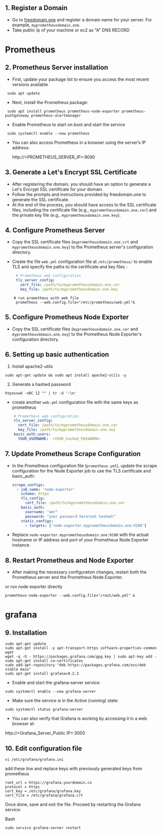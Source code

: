 


## 1.  Register a Domain

   - Go to [freedomain.one](https://freedomain.one/) and register a domain name for your server. For example, `myprometheusdomain.one`.
   - Take public Ip of your machine or ec2 as "A" DNS RECORD

    
# Prometheus 
  ## 2. Prometheus Server installation  
-   First,  update your package list to ensure you access the most recent versions available
```
 sudo apt update
 ```

-   Next, install the Prometheus package:
```    
 sudo apt install prometheus prometheus-node-exporter prometheus-pushgateway prometheus-alertmanager
```
-   Enable Prometheus to start on boot and start the service
    
```
 sudo systemctl enable --now prometheus
```
  

-   You can also access Prometheus in a browser using the server’s IP address:
    

	http://<PROMETHEUS_SERVER_IP>:9090


## 3. Generate a Let's Encrypt SSL Certificate

   - After registering the domain, you should have an option to generate a Let's Encrypt SSL certificate for your domain.
   - Follow the prompts and instructions provided by freedomain.one to generate the SSL certificate.
   - At the end of the process, you should have access to the SSL certificate files, including the certificate file (e.g., `myprometheusdomain.one.cer`) and the private key file (e.g., `myprometheusdomain.one.key`).

## 4. **Configure Prometheus Server**

   - Copy the SSL certificate files (`myprometheusdomain.one.crt` and `myprometheusdomain.one.key`) to the Prometheus server's configuration directory.


   - Create the file  `web.yml` configuration file  at  `/etc/prometheus/` to enable TLS and specify the paths to the certificate and key files :

```yaml
     # Prometheus web configuration
     tls_server_config:
       cert_file: /path/to/myprometheusdomain.one.cer
       key_file: /path/to/myprometheusdomain.one.key
```

```
	# run prometheus with web file
     prometheus --web.config.file="/etc/prometheus/web.yml"&
```

## 5. **Configure Prometheus Node Exporter**

   - Copy the SSL certificate files (`myprometheusdomain.one.cer` and `myprometheusdomain.one.key`) to the Prometheus Node Exporter's configuration directory.
   
 ## 6. Setting up basic authentication

1. Install apache2-utils
```
sudo apt-get update && sudo apt install apache2-utils -y
```

2. Generate a hashed password
```
htpasswd -nBC 12 "" | tr -d ':\n'
```
 - create another `web.yml` configuration file with the same keys as prometheus
 ```yaml
     # Prometheus web configuration
     tls_server_config:
       cert_file: /path/to/myprometheusdomain.one.cer
       key_file: /path/to/myprometheusdomain.one.key
     basic_auth_users:  
	   YOUR_USERNAME:  <YOUR_hashed_PASSWORD>
```

## 7. **Update Prometheus Scrape Configuration**

   - In the Prometheus configuration file (`prometheus.yml`), update the scrape configuration for the Node Exporter job to use the TLS certificate and basic_auth:

     ```yaml
     scrape_configs:
       - job_name: 'node-exporter'
		 scheme: https
         tls_config:
           cert_file: /path/to/myprometheusdomain.one.cer
		 basic_auth:
	       username: "amr"
           password: "your password here(not hashed)"
         static_configs:
           - targets: ['node-exporter.myprometheusdomain.one:9100']
     ```

   - Replace `node-exporter.myprometheusdomain.one:9100` with the actual hostname or IP address and port of your Prometheus Node Exporter instance.

## 8. **Restart Prometheus and Node Exporter**

   - After making the necessary configuration changes, restart both the Prometheus server and the Prometheus Node Exporter.

or run node exporter directly 

```
prometheus-node-exporter --web.config.file="/root/web.yml" &
```


# grafana 
## 9. Installation 
 ```
 sudo apt-get update
 sudo apt-get install -y apt-transport-https software-properties-common wget  
 wget -q -O - https://packages.grafana.com/gpg.key | sudo apt-key add -
 sudo apt-get install ca-certificates
 sudo add-apt-repository "deb https://packages.grafana.com/oss/deb stable main"   
sudo apt-get install grafana=9.2.3
```
-   Enable and start the grafana-server service:
```
sudo systemctl enable --now grafana-server
```
 
-   Make sure the service is in the Active (running) state:
 ```
 sudo systemctl status grafana-server
 ```
  

-   You can also verify that Grafana is working by accessing it in a web browser at:
    

http://<Grafana_Server_Public IP>:3000

## 10. Edit configuration file

```
vi /etc/grafana/grafana.ini
```
add these line and replace keys with previously generated keys from prometheus
```
root_url = https://grafana.yourdomain.co
protocol = https
cert_key = /etc/grafana/grafana.key
cert_file = /etc/grafana/grafana.crt
```
Once done, save and exit the file. Proceed by restarting the Grafana service:

Bash

```
sudo service grafana-server restart
```
